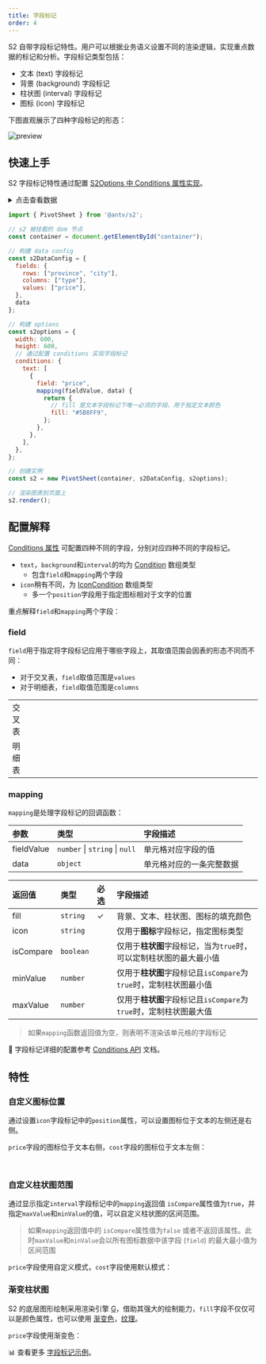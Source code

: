 ```yaml
---
title: 字段标记
order: 4
---
```


S2 自带字段标记特性。用户可以根据业务语义设置不同的渲染逻辑，实现重点数据的标记和分析。字段标记类型包括：

* 文本 (text) 字段标记
* 背景 (background) 字段标记
* 柱状图 (interval) 字段标记
* 图标 (icon) 字段标记

下图直观展示了四种字段标记的形态：

![preview](https://gw.alipayobjects.com/zos/antfincdn/UagqR4rrA/8c408479-cc79-4c7f-964f-8afeccbe8dba.png)

## 快速上手

S2 字段标记特性通过配置 [S2Options 中 Conditions 属性实现](/zh/docs/api/general/S2Options#conditions)。

<details>
<summary>点击查看数据</summary>

```js
const data=[
  {
    "province": "浙江",
    "city": "杭州",
    "type": "笔",
    "price": "1"
  },
  {
    "province": "浙江",
    "city": "杭州",
    "type": "纸张",
    "price": "2"
  },
  {
    "province": "浙江",
    "city": "舟山",
    "type": "笔",
    "price": "17"
  },
  {
    "province": "浙江",
    "city": "舟山",
    "type": "纸张",
    "price": "6"
  },
  {
    "province": "吉林",
    "city": "丹东",
    "type": "笔",
    "price": "8"
  },
  {
    "province": "吉林",
    "city": "白山",
    "type": "笔",
    "price": "12"
  },
  {
    "province": "吉林",
    "city": "丹东",
    "type": " 纸张",
    "price": "3"
  },
  {
    "province": "吉林",
    "city": "白山",
    "type": "纸张",
    "price": "25"
  },

  {
    "province": "浙江",
    "city": "杭州",
    "type": "笔",
    "cost": "0.5"
  },
  {
    "province": "浙江",
    "city": "杭州",
    "type": "纸张",
    "cost": "20"
  },
  {
    "province": "浙江",
    "city": "舟山",
    "type": "笔",
    "cost": "1.7"
  },
  {
    "province": "浙江",
    "city": "舟山",
    "type": "纸张",
    "cost": "0.12"
  },
  {
    "province": "吉林",
    "city": "丹东",
    "type": "笔",
    "cost": "10"
  },
  {
    "province": "吉林",
    "city": "白山",
    "type": "笔",
    "cost": "9"
  },
  {
    "province": "吉林",
    "city": "丹东",
    "type": " 纸张",
    "cost": "3"
  },
  {
    "province": "吉林",
    "city": "白山",
    "type": "纸张",
    "cost": "1"
  }
]
```

</details>

```js
import { PivotSheet } from '@antv/s2';

// s2 被挂载的 dom 节点
const container = document.getElementById("container");

// 构建 data config 
const s2DataConfig = {
  fields: {
    rows: ["province", "city"],
    columns: ["type"],
    values: ["price"],
  },
  data
};

// 构建 options
const s2options = {
  width: 600,
  height: 600,
  // 通过配置 conditions 实现字段标记   
  conditions: {
    text: [
      {
        field: "price",
        mapping(fieldValue, data) {
          return {
            // fill 是文本字段标记下唯一必须的字段，用于指定文本颜色
            fill: "#5B8FF9",
          };
        },
      },
    ],
  },
};

// 创建实例
const s2 = new PivotSheet(container, s2DataConfig, s2options);

// 渲染图表到页面上
s2.render();
```

<playground path='conditions/basic/demo/text.ts' rid='container' height='400'></playground>

## 配置解释

[Conditions 属性](/zh/docs/api/general/S2Options#conditions) 可配置四种不同的字段，分别对应四种不同的字段标记。

* `text`，`background`和`interval`的均为 [Condition](/zh/docs/api/general/S2Options#condition) 数组类型
  * 包含`field`和`mapping`两个字段
* `icon`稍有不同，为 [IconCondition](/zh/docs/api/general/S2Options#iconcondition) 数组类型
  * 多一个`position`字段用于指定图标相对于文字的位置

重点解释`field`和`mapping`两个字段：

### field

`field`用于指定将字段标记应用于哪些字段上，其取值范围会因表的形态不同而不同：

* 对于交叉表，`field`取值范围是`values`
* 对于明细表，`field`取值范围是`columns`

 <table
        style="width: 100%; outline: none; border-collapse: collapse;"
      >
        <colgroup>
          <col width="5%"/>
          <col width="95%" />
        </colgroup>
        <tbody>
        <tr style="height: 33px;">
            <td style="text-align: center;">
            交叉表
            </td>
            <td>
               <playground path="conditions/basic/demo/text.ts" rid='pivot' height='300'></playground>
            </td>
          </tr>
         <tr>
            <td style="text-align: center;">
             明细表
            </td>
              <td >
               <playground path="conditions/basic/demo/table-text.ts" rid='table' height='300'></playground>
            </td>
          </tr>
        </tbody>
  </table>

### ​mapping

`mapping`是处理字段标记的回调函数：

| 参数    | 类型     | 字段描述     |
| :------- | :-------- | :------------ |
| fieldValue   | `number` &#124; `string`  &#124; `null`       | 单元格对应字段的值      |
| data | `object` | 单元格对应的​一条完整数据 |

| 返回值    | 类型    | 必选 | 字段描述     |
| :------- | :-------- | :---- | :----------- |
| fill   | `string`   | ✓  | 背景、文本、柱状图、图标的填充颜色      |
| icon | `string` | |仅用于**图标**字段标记，指定图标类型 |
| isCompare | `boolean` | |仅用于**柱状图**字段标记，当为`true`时，可以定制柱状图的最大最小值|
| minValue | `number` | |仅用于**柱状图**字段标记且`isCompare`为`true`时，定制柱状图最小值 |
| maxValue | `number` | |仅用于**柱状图**字段标记且`isCompare`为`true`时，定制柱状图最大值 |

> 如果`mapping`函数返回值为空，则表明不渲染该单元格的字段标记

🎨 字段标记详细的配置参考 [Conditions API](/zh/docs/api/general/S2Options#conditions) 文档。

## 特性

### 自定义图标位置

通过设置`icon`字段标记中的`position`属性，可以设置图标位于文本的左侧还是右侧。

`price`字段的图标位于文本右侧，`cost`字段的图标位于文本左侧：
<playground path="conditions/basic/demo/icon.ts" rid='icon'></playground>

​

### 自定义柱状图范围

通过显示指定`interval`字段标记中的`mapping`返回值 `isCompare`属性值为`true`，并指定`maxValue`和`minValue`的值，可以自定义柱状图的区间范围。
> 如果`mapping`返回值中的 `isCompare`属性值为`false` 或者不返回该属性。此时`maxValue`和`minValue`会以所有图标数据中该字段 (`field`) 的最大最小值为区间范围

`price`字段使用自定义模式，`cost`字段使用默认模式：
<playground path="conditions/basic/demo/interval.ts" rid='interval'></playground>

### 渐变柱状图

S2 的底层图形绘制采用渲染引擎 [G](https://g.antv.vision/zh/docs/guide/introduce)，借助其强大的绘制能力，`fill`字段不仅仅可以是颜色属性，也可以使用 [渐变色](https://g.antv.vision/zh/docs/api/shape/attrs#%E6%B8%90%E5%8F%98%E8%89%B2)，[纹理](https://g.antv.vision/zh/docs/api/shape/attrs#%E7%BA%B9%E7%90%86)。

`price`字段使用渐变色：
<playground path="conditions/advanced/demo/gradient-interval.ts" rid='gradient'></playground>

​📊 查看更多 [字段标记示例](/zh/examples/conditions/basic#text)。
